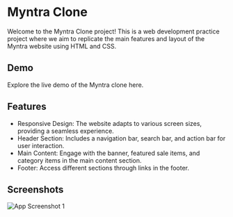 
# Myntra Clone
Welcome to the Myntra Clone project! This is a web development practice project where we aim to replicate the main features and layout of the Myntra website using HTML and CSS.

## Demo
Explore the live demo of the Myntra clone here.
## Features
- Responsive Design: The website adapts to various screen sizes, providing a seamless experience.
- Header Section: Includes a navigation bar, search bar, and action bar for user interaction.
- Main Content: Engage with the banner, featured sale items, and category items in the main content section.
- Footer: Access different sections through links in the footer.
## Screenshots

![App Screenshot 1](images\Screenshot(1).png)
